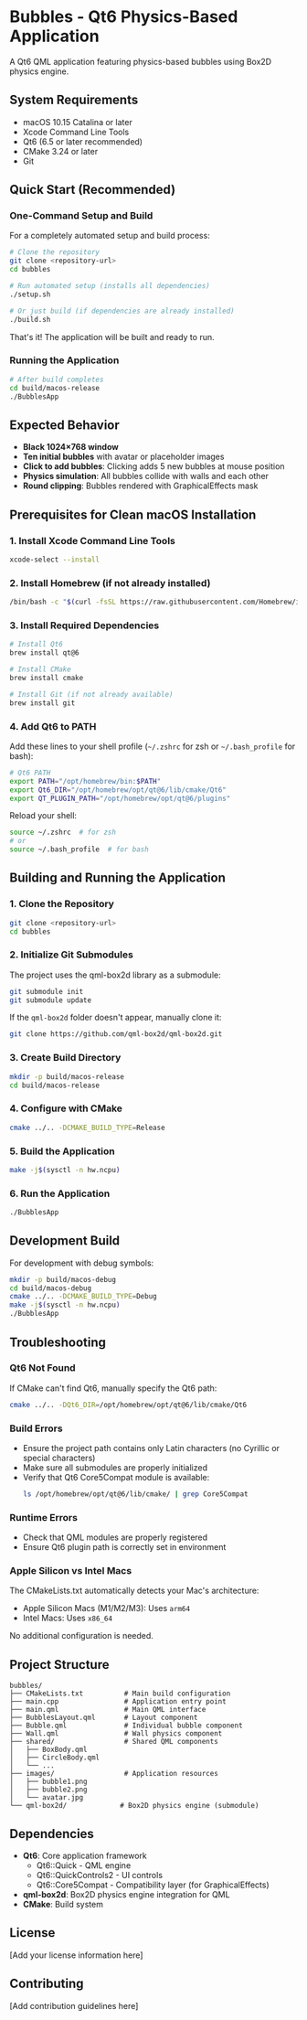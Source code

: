 # Bubbles - Qt6 Physics-Based Application

A Qt6 QML application featuring physics-based bubbles using Box2D physics engine.

## System Requirements

- macOS 10.15 Catalina or later
- Xcode Command Line Tools
- Qt6 (6.5 or later recommended)
- CMake 3.24 or later
- Git

## Quick Start (Recommended)

### One-Command Setup and Build

For a completely automated setup and build process:

```bash
# Clone the repository
git clone <repository-url>
cd bubbles

# Run automated setup (installs all dependencies)
./setup.sh

# Or just build (if dependencies are already installed)
./build.sh
```

That's it! The application will be built and ready to run.

### Running the Application

```bash
# After build completes
cd build/macos-release
./BubblesApp
```

## Expected Behavior

- **Black 1024×768 window**
- **Ten initial bubbles** with avatar or placeholder images
- **Click to add bubbles**: Clicking adds 5 new bubbles at mouse position
- **Physics simulation**: All bubbles collide with walls and each other
- **Round clipping**: Bubbles rendered with GraphicalEffects mask

## Prerequisites for Clean macOS Installation

### 1. Install Xcode Command Line Tools
```bash
xcode-select --install
```

### 2. Install Homebrew (if not already installed)
```bash
/bin/bash -c "$(curl -fsSL https://raw.githubusercontent.com/Homebrew/install/HEAD/install.sh)"
```

### 3. Install Required Dependencies
```bash
# Install Qt6
brew install qt@6

# Install CMake
brew install cmake

# Install Git (if not already available)
brew install git
```

### 4. Add Qt6 to PATH
Add these lines to your shell profile (`~/.zshrc` for zsh or `~/.bash_profile` for bash):
```bash
# Qt6 PATH
export PATH="/opt/homebrew/bin:$PATH"
export Qt6_DIR="/opt/homebrew/opt/qt@6/lib/cmake/Qt6"
export QT_PLUGIN_PATH="/opt/homebrew/opt/qt@6/plugins"
```

Reload your shell:
```bash
source ~/.zshrc  # for zsh
# or
source ~/.bash_profile  # for bash
```

## Building and Running the Application

### 1. Clone the Repository
```bash
git clone <repository-url>
cd bubbles
```

### 2. Initialize Git Submodules
The project uses the qml-box2d library as a submodule:
```bash
git submodule init
git submodule update
```

If the `qml-box2d` folder doesn't appear, manually clone it:
```bash
git clone https://github.com/qml-box2d/qml-box2d.git
```

### 3. Create Build Directory
```bash
mkdir -p build/macos-release
cd build/macos-release
```

### 4. Configure with CMake
```bash
cmake ../.. -DCMAKE_BUILD_TYPE=Release
```

### 5. Build the Application
```bash
make -j$(sysctl -n hw.ncpu)
```

### 6. Run the Application
```bash
./BubblesApp
```

## Development Build

For development with debug symbols:
```bash
mkdir -p build/macos-debug
cd build/macos-debug
cmake ../.. -DCMAKE_BUILD_TYPE=Debug
make -j$(sysctl -n hw.ncpu)
./BubblesApp
```

## Troubleshooting

### Qt6 Not Found
If CMake can't find Qt6, manually specify the Qt6 path:
```bash
cmake ../.. -DQt6_DIR=/opt/homebrew/opt/qt@6/lib/cmake/Qt6
```

### Build Errors
- Ensure the project path contains only Latin characters (no Cyrillic or special characters)
- Make sure all submodules are properly initialized
- Verify that Qt6 Core5Compat module is available:
  ```bash
  ls /opt/homebrew/opt/qt@6/lib/cmake/ | grep Core5Compat
  ```

### Runtime Errors
- Check that QML modules are properly registered
- Ensure Qt6 plugin path is correctly set in environment

### Apple Silicon vs Intel Macs
The CMakeLists.txt automatically detects your Mac's architecture:
- Apple Silicon Macs (M1/M2/M3): Uses `arm64`
- Intel Macs: Uses `x86_64`

No additional configuration is needed.

## Project Structure

```
bubbles/
├── CMakeLists.txt          # Main build configuration
├── main.cpp                # Application entry point
├── main.qml                # Main QML interface
├── BubblesLayout.qml       # Layout component
├── Bubble.qml              # Individual bubble component
├── Wall.qml                # Wall physics component
├── shared/                 # Shared QML components
│   ├── BoxBody.qml
│   ├── CircleBody.qml
│   └── ...
├── images/                 # Application resources
│   ├── bubble1.png
│   ├── bubble2.png
│   └── avatar.jpg
└── qml-box2d/             # Box2D physics engine (submodule)
```

## Dependencies

- **Qt6**: Core application framework
  - Qt6::Quick - QML engine
  - Qt6::QuickControls2 - UI controls
  - Qt6::Core5Compat - Compatibility layer (for GraphicalEffects)
- **qml-box2d**: Box2D physics engine integration for QML
- **CMake**: Build system

## License

[Add your license information here]

## Contributing

[Add contribution guidelines here]
